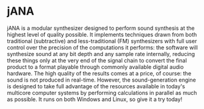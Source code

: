 # jANA
jANA is a modular synthesizer designed to perform sound synthesis at the highest level of quality possible. It implements techniques drawn from both traditional (subtractive) and less-traditional (FM) synthesizers with full user control over the precision of the computations it performs: the software will synthesize sound at any bit depth and any sample rate internally, reducing these things only at the very end of the signal chain to convert the final product to a format playable through commonly available digital audio hardware. The high quality of the results comes at a price, of course: the sound is not produced in real-time. However, the sound-generation engine is designed to take full advantage of the resources available in today's multicore computer systems by performing calculations in parallel as much as possible. It runs on both Windows and Linux, so give it a try today!

